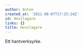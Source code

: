 ```yaml
---
author: Anton
created_at: '2011-08-07T17:25:24Z'
id: Hovslagare
links: {}
title: Hovslagare
---
```


Ett hantverksyrke.
